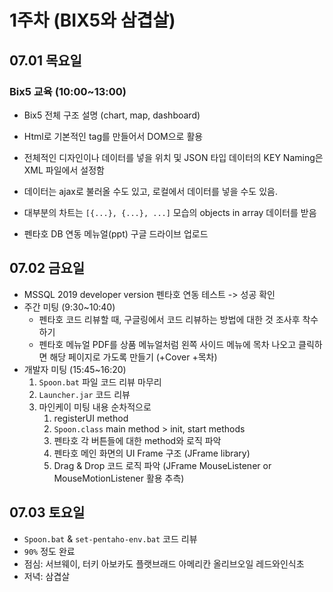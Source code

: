 # 1주차 (BIX5와 삼겹살)

## 07.01 목요일

### Bix5 교육 (10:00~13:00)

- Bix5 전체 구조 설명 (chart, map, dashboard)
- Html로 기본적인 tag를 만들어서 DOM으로 활용
- 전체적인 디자인이나 데이터를 넣을 위치 및 JSON 타입 데이터의 KEY Naming은 XML 파일에서 설정함
- 데이터는 ajax로 불러올 수도 있고, 로컬에서 데이터를 넣을 수도 있음.
- 대부분의 차트는 `[{...}, {...}, ...]` 모습의 objects in array 데이터를 받음

- 펜타호 DB 연동 메뉴얼(ppt) 구글 드라이브 업로드

## 07.02 금요일

- MSSQL 2019 developer version 펜타호 연동 테스트 -> 성공 확인
- 주간 미팅 (9:30~10:40)
  - 펜타호 코드 리뷰할 때, 구글링에서 코드 리뷰하는 방법에 대한 것 조사후 착수하기
  - 펜타호 메뉴얼 PDF를 상품 메뉴얼처럼 왼쪽 사이드 메뉴에 목차 나오고 클릭하면 해당 페이지로 가도록 만들기 (+Cover +목차)
- 개발자 미팅 (15:45~16:20)
  1. `Spoon.bat` 파일 코드 리뷰 마무리
  2. `Launcher.jar` 코드 리뷰
  3. 마인케이 미팅 내용 순차적으로
     1. registerUI method
     2. `Spoon.class` main method > init, start methods
     3. 펜타호 각 버튼들에 대한 method와 로직 파악
     4. 펜타호 메인 화면의 UI Frame 구조 (JFrame library)
     5. Drag & Drop 코드 로직 파악 (JFrame MouseListener or MouseMotionListener 활용 추측)

## 07.03 토요일

- `Spoon.bat` & `set-pentaho-env.bat` 코드 리뷰
- `90%` 정도 완료
- 점심: 서브웨이, 터키 아보카도 플랫브래드 아메리칸 올리브오일 레드와인식초
- 저녁: 삼겹살
